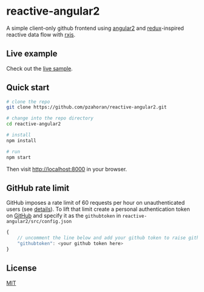 # reactive-angular2
A simple client-only github frontend using [angular2](https://angular.io/) and [redux](http://redux.js.org/)-inspired reactive data flow with [rxjs](http://reactivex.io/).

## Live example

Check out the [live sample](https://pzahoran.github.io/reactive-angular2-live/).

## Quick start

```bash
# clone the repo
git clone https://github.com/pzahoran/reactive-angular2.git

# change into the repo directory
cd reactive-angular2

# install
npm install

# run
npm start
```

Then visit [http://localhost:8000](http://localhost:8000) in your browser.

## GitHub rate limit

GitHub imposes a rate limit of 60 requests per hour on unauthenticated users (see [details](https://developer.github.com/v3/#rate-limiting)). To lift that limit create a personal authentication token on [GitHub](https://github.com/settings/tokens/new) and specify it as the `githubtoken` in `reactive-angular2/src/config.json`

```javascript
{
    // uncomment the line below and add your github token to raise github rate limit for unauthenticated users
    "githubtoken": <your github token here>
}
```

## License
 [MIT](/LICENSE.md)

